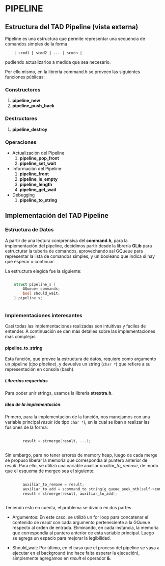 # **PIPELINE**

## Estructura del TAD Pipeline (vista externa)

Pipeline es una estructura que permite representar una secuencia de comandos simples de la forma
```     
    | scmd1 | scmd2 | ... | scmdn | 

```
pudiendo actualizarlos a medida que sea necesario.

Por ello mismo, en la librería command.h se proveen las siguientes funciones públicas:

### Constructores

1. **pipeline_new**    
2. **pipeline_push_back**

### Destructores

1. **pipeline_destroy**

### Operaciones

* Actualización del Pipeline
    1. **pipeline_pop_front**
    2. **pipeline_set_wait**
* Información del Pipeline
    1. **pipeline_front**
    2. **pipeline_is_empty**
    3. **pipeline_length**
    4. **pipeline_get_wait**
* Debugging
    1. **pipeline_to_string**

## Implementación del TAD Pipeline

### Estructura de Datos

A partir de una lectura comprensiva del **command.h**, para la implementación del pipeline, decidimos partir desde la librería **GLib** para estructurar la tuberia de comandos, aprovechando así GQueue para representar la lista de comandos simples, y un booleano que indica si hay que esperar o continuar.

La estructura elegida fue la siguiente:
```c

    struct pipeline_s {
        GQueue∗ commands;
        bool should_wait;
    } pipeline_s;
        
```

### Implementaciones interesantes

Casi todas las implementaciones realizadas son intuitivas y faciles de entender. 
A continuación se dan más detalles sobre las implementaciones más complejas

#### pipeline_to_string

Esta función, que provee la estructura de datos, requiere como argumento un pipeline (*tipo pipeline*), y devuelve un string (```char *```) que refiere a su representación en consola (bash).

##### Librerías requeridas

Para poder unir strings, usamos la librería **strextra.h**.

##### Idea de la implementación

Primero, para la implementación de la función, nos manejamos con una variable principal *result* (de tipo ```char *```), en la cual se iban a realizar las fusiones de la forma:
```c
        
        result = strmerge(result, ...);
        
```
Sin embargo, para no tener errores de memory heap, luego de cada merge se propuso liberar la memoria que correspondía al puntero anterior de *result*. Para ello, se utilizó una variable auxiliar *auxiliar_to_remove*, de modo que el esquema de mergeo sea el siguiente:
```c
        
        auxiliar_to_remove = result;
        auxiliar_to_add = scommand_to_string(g_queue_peek_nth(self->commands, i));
        result = strmerge(result, auxiliar_to_add);
        
```

Teniendo esto en cuenta, el problema se dividió en dos partes

* Argumentos: En este caso, se utilizó un for loop para concatenar el contenido de *result* con cada argumento perteneciente a la GQueue respecto al orden de entrada. Eliminando, en cada instancia, la memoria que correspondía al puntero anterior de esta variable principal. Luego se agrega un espacio para mejorar la legibilidad.

* Should_wait: Por último, en el caso que el proceso del pipeline se vaya a ejecutar en el background (no hace falta esperar la ejecución), simplemente agregamos en *result* el operador **&**.